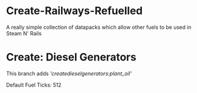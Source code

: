 # Create-Railways-Refuelled
A really simple collection of datapacks which allow other fuels to be used in Steam N' Rails

# Create: Diesel Generators

This branch adds _'createdieselgenerators:plant_oil'_

Default Fuel Ticks: 512
